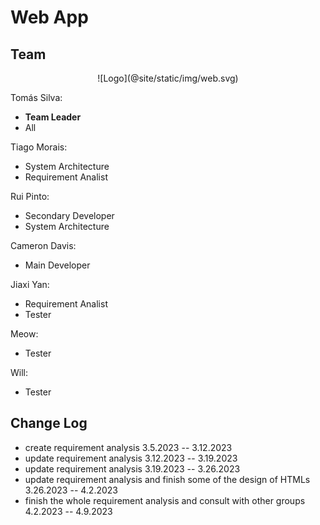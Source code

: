 # Web App

## Team

<div align="center">
    ![Logo](@site/static/img/web.svg)
</div>

Tomás Silva: 
 - **Team Leader**
 - All

Tiago Morais: 
 - System Architecture
 - Requirement Analist

Rui Pinto:
 - Secondary Developer
 - System Architecture

Cameron Davis:
 - Main Developer

Jiaxi Yan:
 - Requirement Analist
 - Tester

Meow:
 - Tester

Will:
 - Tester


## Change Log
 - create requirement analysis 3.5.2023 -- 3.12.2023
 - update requirement analysis 3.12.2023 -- 3.19.2023
 - update requirement analysis 3.19.2023 -- 3.26.2023
 - update requirement analysis and finish some of the design of HTMLs 3.26.2023 -- 4.2.2023
 - finish the whole requirement analysis and consult with other groups 4.2.2023 -- 4.9.2023
